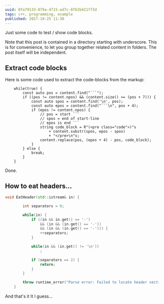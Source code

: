 ```yaml
---
uuid: 0fa79133-079a-4715-ad7c-8f62b421ff3d
tags: c++, programming, example
published: 2017-10-25 11:30
---
```

Just some code to test / show code blocks.

Note that this post is contained in a directory starting with underscore. 
This is for convenience, to let you group together related content in
folders. The post itself will be independent. 

## Extract code blocks

Here is some code used to extract the code-blocks from the markup:
```
    while(true) {
        const auto pos = content.find("```");
        if ((pos != content.npos) && (content.size() >= (pos + 7))) {
            const auto spos = content.find('\n', pos);
            const auto epos = content.find("```\n", pos + 4);
            if (epos != content.npos) {
                // pos = start ```
                // spos = end of start-line
                // epos is end ```
                string code_block = R"(<pre class="code">)"s
                    + content.substr(spos, epos - spos)
                    + "</pre>\n"s;
                content.replace(pos, (epos + 4) - pos, code_block);
            }
        } else {
            break;
        }
    }
```
Done.

## How to eat headers...
```c++
void EatHeader(std::istream& in) {

        int separators = 0;

        while(in) {
            if ((in && in.get() == '-')
                && (in && (in.get() == '-'))
                && (in && (in.get() == '-'))) {
                ++separators;
            }

            while(in && (in.get() != '\n'))
                ;

            if (separators == 2) {
                return;
            }
        }

        throw runtime_error("Parse error: Failed to locate header section.");
    }
```

And that's it It I guess...

